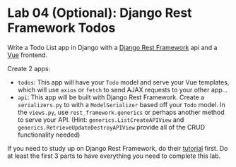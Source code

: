 # Lab 04 (Optional): Django Rest Framework Todos

Write a Todo List app in Django with a [Django Rest Framework](https://www.django-rest-framework.org) api and a [Vue](https://v3.vuejs.org) frontend.  

Create 2 apps:
  - `todos`: This app will have your `Todo` model and serve your Vue templates, which will use `axios` or `fetch` to send AJAX requests to your other app...
  - `api`: This app will be built with Django Rest Framework.  Create a `serializers.py` to with a `ModelSerializer` based off your `Todo` model.  In the `views.py`, use `rest_framework.generics` or perhaps another method to serve your API.  (Hint: `generics.ListCreateAPIView` and `generics.RetrieveUpdateDestroyAPIView` provide all of the CRUD functionality needed)

If you need to study up on Django Rest Framework, do their [tutorial](https://www.django-rest-framework.org/tutorial/1-serialization/) first.  Do at least the first 3 parts to have everything you need to complete this lab.